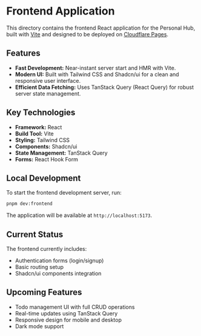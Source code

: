# Frontend Application

This directory contains the frontend React application for the Personal Hub, built with [Vite](https://vitejs.dev/) and designed to be deployed on [Cloudflare Pages](https://pages.cloudflare.com/).

## Features

- **Fast Development:** Near-instant server start and HMR with Vite.
- **Modern UI:** Built with Tailwind CSS and Shadcn/ui for a clean and responsive user interface.
- **Efficient Data Fetching:** Uses TanStack Query (React Query) for robust server state management.

## Key Technologies

- **Framework:** React
- **Build Tool:** Vite
- **Styling:** Tailwind CSS
- **Components:** Shadcn/ui
- **State Management:** TanStack Query
- **Forms:** React Hook Form

## Local Development

To start the frontend development server, run:

```bash
pnpm dev:frontend
```

The application will be available at `http://localhost:5173`.

## Current Status

The frontend currently includes:
- Authentication forms (login/signup)
- Basic routing setup
- Shadcn/ui components integration

## Upcoming Features

- Todo management UI with full CRUD operations
- Real-time updates using TanStack Query
- Responsive design for mobile and desktop
- Dark mode support